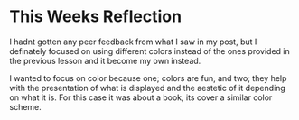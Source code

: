 # This Weeks Reflection

I hadnt gotten any peer feedback from what I saw in my post, but I definately focused on using different colors instead of the ones provided in the previous lesson and it become my own instead.

I wanted to focus on color because one; colors are fun, and two; they help with the presentation of what is displayed and the aestetic of it depending on what it is. For this case it was about a book, its cover a similar color scheme.
